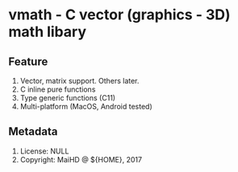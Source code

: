 # vmath - C vector (graphics - 3D) math libary

## Feature
1. Vector, matrix support. Others later.
2. C inline pure functions
3. Type generic functions (C11)
4. Multi-platform (MacOS, Android tested)

## Metadata
1. License: NULL
2. Copyright: MaiHD @ ${HOME}, 2017